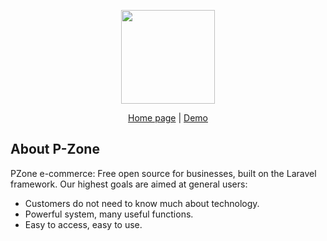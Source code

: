 <p align="center">
    <img src="https://p-zone.nmp-tech.com/logo.png?v=4" width="150">
</p>
<p align="center">
 <a href="https://p-zone.nmp-tech.com">Home page</a> | <a href="https://demo.p-zone.nmp-tech.com">Demo</a>
</p>

## About P-Zone
PZone e-commerce: Free open source for businesses, built on the Laravel framework.
Our highest goals are aimed at general users:
- Customers do not need to know much about technology.
- Powerful system, many useful functions.
- Easy to access, easy to use.
